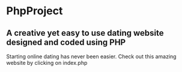 # PhpProject
<h2> A creative yet easy to use dating website designed and coded using PHP</h2>

Starting online dating has never been easier. Check out this amazing website by clicking on index.php

